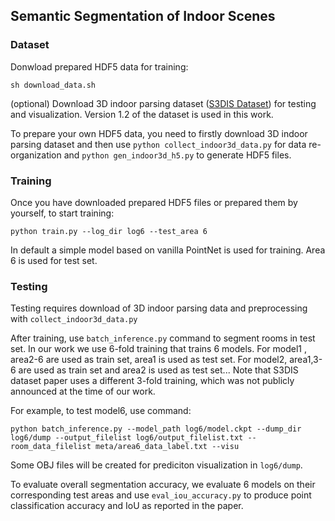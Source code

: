 ## Semantic Segmentation of Indoor Scenes

### Dataset

Donwload prepared HDF5 data for training:

    sh download_data.sh

(optional) Download 3D indoor parsing dataset (<a href="http://buildingparser.stanford.edu/dataset.html">S3DIS Dataset</a>) for testing and visualization. Version 1.2 of the dataset is used in this work.


To prepare your own HDF5 data, you need to firstly download 3D indoor parsing dataset and then use `python collect_indoor3d_data.py` for data re-organization and `python gen_indoor3d_h5.py` to generate HDF5 files.

### Training

Once you have downloaded prepared HDF5 files or prepared them by yourself, to start training:

    python train.py --log_dir log6 --test_area 6
    
In default a simple model based on vanilla PointNet is used for training. Area 6 is used for test set.

### Testing

Testing requires download of 3D indoor parsing data and preprocessing with `collect_indoor3d_data.py`

After training, use `batch_inference.py` command to segment rooms in test set. In our work we use 6-fold training that trains 6 models. For model1 , area2-6 are used as train set, area1 is used as test set. For model2, area1,3-6 are used as train set and area2 is used as test set... Note that S3DIS dataset paper uses a different 3-fold training, which was not publicly announced at the time of our work.

For example, to test model6, use command:

    python batch_inference.py --model_path log6/model.ckpt --dump_dir log6/dump --output_filelist log6/output_filelist.txt --room_data_filelist meta/area6_data_label.txt --visu

Some OBJ files will be created for prediciton visualization in `log6/dump`.

To evaluate overall segmentation accuracy, we evaluate 6 models on their corresponding test areas and use `eval_iou_accuracy.py` to produce point classification accuracy and IoU as reported in the paper. 


